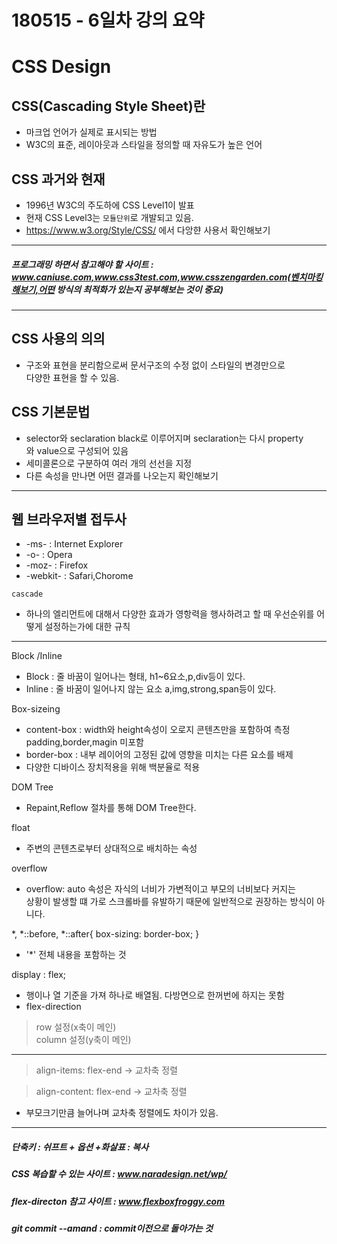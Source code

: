 180515 - 6일차 강의 요약
===
CSS Design 
===
CSS(Cascading Style Sheet)란
---
- 마크업 언어가 실제로 표시되는 방법
- W3C의 표준, 레이아웃과 스타일을 정의할 때 자유도가 높은 언어

CSS 과거와 현재 
---
 - 1996년 W3C의 주도하에 CSS Level1이 발표 
 - 현재 CSS Level3는 `모듈단위`로 개발되고 있음.
 - https://www.w3.org/Style/CSS/ 에서 다앙햔 사용서 확인해보기

---
##### 프로그래밍 하면서 참고해야 할 사이트 : www.caniuse.com,www.css3test.com,www.csszengarden.com(벤치마킹해보기,어떤 방식의 최적화가 있는지 공부해보는 것이 중요)
---
CSS 사용의 의의
---
- 구조와 표현을 분리함으로써 문서구조의 수정 없이 스타일의 변경만으로 <br>
  다양한 표현을 할 수 있음.

CSS 기본문법
---
- selector와 seclaration black로 이루어지며 seclaration는 다시 property <br>
  와 value으로 구성되어 있음
- 세미콜론으로 구분하여 여러 개의 선선을 지정 
- 다른 속성을 만나면 어떤 결과를 나오는지 확인해보기

--------

웹 브라우저별 접두사
---
- -ms- : Internet Explorer
- -o- : Opera
- -moz- : Firefox
- -webkit- : Safari,Chorome

`cascade`
- 하나의 엘리먼트에 대해서 다양한 효과가 영항력을 행사하려고 할 때 우선순위를 어떻게 설정하는가에 대한 규칙

---

Block /Inline 
- Block : 줄 바꿈이 일어나는 형태, h1~6요소,p,div등이 있다.
- Inline : 줄 바꿈이 일어나지 않는 요소 a,img,strong,span등이 있다.

Box-sizeing  
- content-box : width와 height속성이 오로지 콘텐츠만을 포함하여 측정<br>padding,border,magin 미포함
- border-box : 내부 레이어의 고정된 값에 영향을 미치는 다른 요소를 배제
- 다양한 디바이스 장치적용을 위해 백분율로 적용

DOM Tree
- Repaint,Reflow 절차를 통해 DOM Tree한다.

float
- 주변의 콘텐츠로부터 상대적으로 배치하는 속성

overflow
- overflow: auto 속성은 자식의 너비가 가변적이고 부모의 너비보다 커지는<br> 상황이 발생할 떄 가로 스크롤바를 유발하기 때문에 일반적으로 권장하는 방식이 아니다.

*, *::before, *::after{
  box-sizing: border-box;
}
- '*' 전체 내용을 포함하는 것

display : flex;
- 행이나 열 기준을 가져 하나로 배열됨. 다방면으로 한꺼번에 하지는 못함
- flex-direction
 >row 설정(x축이 메인)<br>
  column 설정(y축이 메인)

---

>align-items: flex-end -> 교차축 정렬

>align-content: flex-end -> 교차축 정렬 

- 부모크기만큼 늘어나며 교차축 정렬에도 차이가 있음.
---
##### 단축키 : 쉬프트 + 옵션 +화살표 : 복사
##### CSS 복습할 수 있는 사이트 : www.naradesign.net/wp/
##### flex-directon 참고 사이트 : www.flexboxfroggy.com
##### git commit --amand : commit이전으로 돌아가는 것